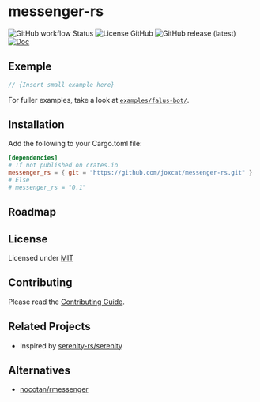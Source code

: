 # messenger-rs
![GitHub workflow Status](https://img.shields.io/github/workflow/status/joxcat/messenger-rs/master?style=flat-square)
![License GitHub](https://img.shields.io/github/license/joxcat/messenger-rs?style=flat-square)
![GitHub release (latest)](https://img.shields.io/github/release/joxcat/messenger-rs?sort=semver&style=flat-square)
[![Doc](https://img.shields.io/badge/documentation-rustdoc-purple?style=flat-square)](https://joxcat.github.io/messenger-rs)

## Exemple
```rust
// {Insert small example here}
```

For fuller examples, take a look at [`examples/falus-bot/`](examples/falus-bot/).

## Installation
Add the following to your Cargo.toml file:

```toml
[dependencies]
# If not published on crates.io
messenger_rs = { git = "https://github.com/joxcat/messenger-rs.git" }
# Else
# messenger_rs = "0.1"
```

## Roadmap

## License
Licensed under [MIT](LICENSE)

## Contributing
Please read the [Contributing Guide](.github/CONTRIBUTING.md).

## Related Projects
- Inspired by [serenity-rs/serenity](https://github.com/serenity-rs/serenity)

## Alternatives
- [nocotan/rmessenger](https://github.com/nocotan/rmessenger)
